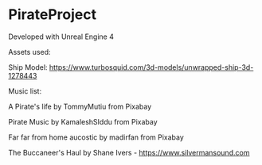 # PirateProject

Developed with Unreal Engine 4

Assets used: 

Ship Model: https://www.turbosquid.com/3d-models/unwrapped-ship-3d-1278443

Music list: 

A Pirate's life by TommyMutiu from Pixabay

Pirate Music by KamaleshSIddu from Pixabay

Far far from home aucostic by madirfan from Pixabay

The Buccaneer's Haul by Shane Ivers - https://www.silvermansound.com
